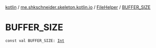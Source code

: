 [kotlin](../../index.md) / [me.shkschneider.skeleton.kotlin.io](../index.md) / [FileHelper](index.md) / [BUFFER_SIZE](./-b-u-f-f-e-r_-s-i-z-e.md)

# BUFFER_SIZE

`const val BUFFER_SIZE: `[`Int`](https://kotlinlang.org/api/latest/jvm/stdlib/kotlin/-int/index.html)